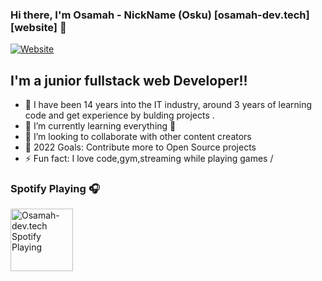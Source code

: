 ### Hi there, I'm Osamah - NickName (Osku) [osamah-dev.tech][website] 👋

[![Website](https://img.shields.io/website?label=osamah-dev.tech&style=for-the-badge&url=https%3A%2F%2Fosamah-dev.tech)](https://osamah-dev.tech)


## I'm a junior fullstack web Developer!!

- 🔭 I have been 14 years into the IT industry, around 3 years of learning code  and get experience by bulding projects .
- 🌱 I’m currently learning everything 🤣
- 👯 I’m looking to collaborate with other content creators
- 🥅 2022 Goals: Contribute more to Open Source projects
- ⚡ Fun fact: I love code,gym,streaming while playing games /

### Spotify Playing 🎧

[<img src="https://png.pngtree.com/png-clipart/20190520/original/pngtree-headphone-music-logo-and-icon-design-template-png-image_3555906.jpg" alt="Osamah-dev.tech Spotify Playing" width="100" height="100" />](https://open.spotify.com/track/3LlmKSHR3Rs0Y3KHQLAYDk?si=a6723ea3602d483c)

